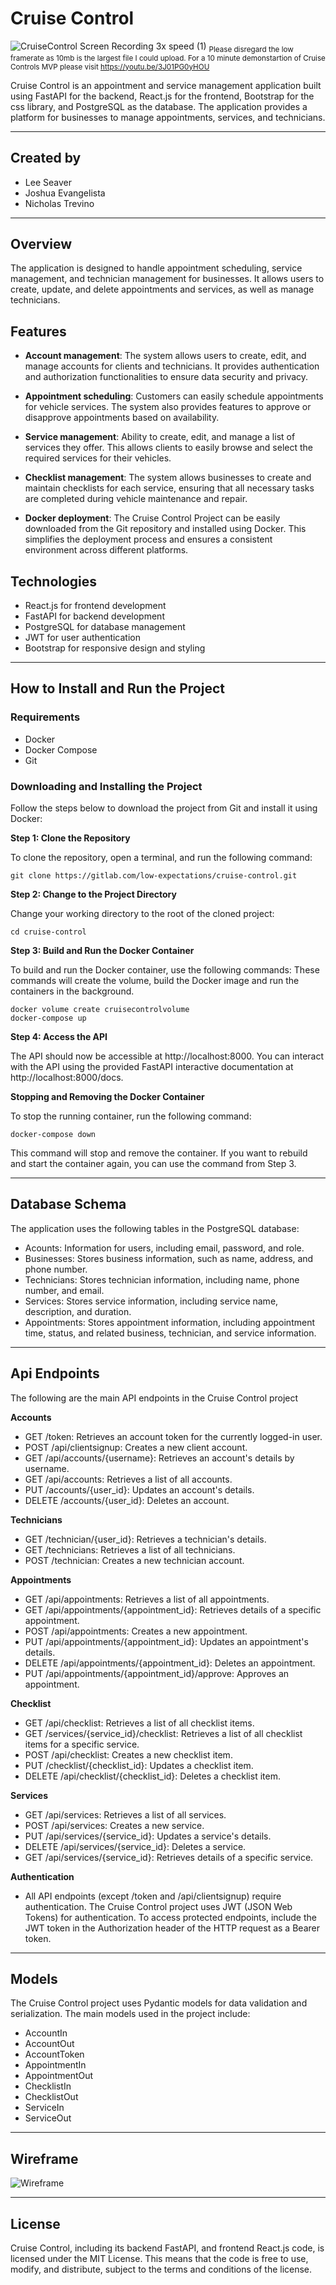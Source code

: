 # Cruise Control

![CruiseControl Screen Recording 3x speed (1)](https://user-images.githubusercontent.com/112150883/236569582-a9574ea0-4171-41e2-93a5-922ff8d85ab2.gif)
<sub>Please disregard the low framerate as 10mb is the largest file I could upload. For a 10 minute demonstartion of Cruise Controls MVP please visit https://youtu.be/3J01PG0yHOU </sub>

Cruise Control is an appointment and service management application built using FastAPI for the backend, React.js for the frontend, Bootstrap for the css library, and PostgreSQL as the database. The application provides a platform for businesses to manage appointments, services, and technicians.

---

## Created by

- Lee Seaver
- Joshua Evangelista
- Nicholas Trevino

---

## Overview

The application is designed to handle appointment scheduling, service management, and technician management for businesses. It allows users to create, update, and delete appointments and services, as well as manage technicians.

## Features

- **Account management**: The system allows users to create, edit, and manage accounts for clients and technicians. It provides authentication and authorization functionalities to ensure data security and privacy.

- **Appointment scheduling**: Customers can easily schedule appointments for vehicle services. The system also provides features to approve or disapprove appointments based on availability.

- **Service management**: Ability to create, edit, and manage a list of services they offer. This allows clients to easily browse and select the required services for their vehicles.

- **Checklist management**: The system allows businesses to create and maintain checklists for each service, ensuring that all necessary tasks are completed during vehicle maintenance and repair.

- **Docker deployment**: The Cruise Control Project can be easily downloaded from the Git repository and installed using Docker. This simplifies the deployment process and ensures a consistent environment across different platforms.

## Technologies

- React.js for frontend development
- FastAPI for backend development
- PostgreSQL for database management
- JWT for user authentication
- Bootstrap for responsive design and styling

---

## How to Install and Run the Project

### Requirements

- Docker
- Docker Compose
- Git

### Downloading and Installing the Project

Follow the steps below to download the project from Git and install it using Docker:

**Step 1: Clone the Repository**

To clone the repository, open a terminal, and run the following command:

```
git clone https://gitlab.com/low-expectations/cruise-control.git
```

**Step 2: Change to the Project Directory**

Change your working directory to the root of the cloned project:

```
cd cruise-control
```

**Step 3: Build and Run the Docker Container**

To build and run the Docker container, use the following commands:
These commands will create the volume, build the Docker image and run the containers in the background.

```
docker volume create cruisecontrolvolume
docker-compose up
```

**Step 4: Access the API**

The API should now be accessible at http://localhost:8000. You can interact with the API using the provided FastAPI interactive documentation at http://localhost:8000/docs.

**Stopping and Removing the Docker Container**

To stop the running container, run the following command:

```
docker-compose down
```

This command will stop and remove the container. If you want to rebuild and start the container again, you can use the command from Step 3.

---

## Database Schema

The application uses the following tables in the PostgreSQL database:

- Acounts: Information for users, including email, password, and role.
- Businesses: Stores business information, such as name, address, and phone number.
- Technicians: Stores technician information, including name, phone number, and email.
- Services: Stores service information, including service name, description, and duration.
- Appointments: Stores appointment information, including appointment time, status, and related business, technician, and service information.

---

## Api Endpoints

The following are the main API endpoints in the Cruise Control project

**Accounts**

- GET /token: Retrieves an account token for the currently logged-in user.
- POST /api/clientsignup: Creates a new client account.
- GET /api/accounts/{username}: Retrieves an account's details by username.
- GET /api/accounts: Retrieves a list of all accounts.
- PUT /accounts/{user_id}: Updates an account's details.
- DELETE /accounts/{user_id}: Deletes an account.

**Technicians**

- GET /technician/{user_id}: Retrieves a technician's details.
- GET /technicians: Retrieves a list of all technicians.
- POST /technician: Creates a new technician account.

**Appointments**

- GET /api/appointments: Retrieves a list of all appointments.
- GET /api/appointments/{appointment_id}: Retrieves details of a specific appointment.
- POST /api/appointments: Creates a new appointment.
- PUT /api/appointments/{appointment_id}: Updates an appointment's details.
- DELETE /api/appointments/{appointment_id}: Deletes an appointment.
- PUT /api/appointments/{appointment_id}/approve: Approves an appointment.

**Checklist**

- GET /api/checklist: Retrieves a list of all checklist items.
- GET /services/{service_id}/checklist: Retrieves a list of all checklist items for a specific service.
- POST /api/checklist: Creates a new checklist item.
- PUT /checklist/{checklist_id}: Updates a checklist item.
- DELETE /api/checklist/{checklist_id}: Deletes a checklist item.

**Services**

- GET /api/services: Retrieves a list of all services.
- POST /api/services: Creates a new service.
- PUT /api/services/{service_id}: Updates a service's details.
- DELETE /api/services/{service_id}: Deletes a service.
- GET /api/services/{service_id}: Retrieves details of a specific service.

**Authentication**

- All API endpoints (except /token and /api/clientsignup) require authentication. The Cruise Control project uses JWT (JSON Web Tokens) for authentication. To access protected endpoints, include the JWT token in the Authorization header of the HTTP request as a Bearer token.

---

## Models

The Cruise Control project uses Pydantic models for data validation and serialization. The main models used in the project include:

- AccountIn
- AccountOut
- AccountToken
- AppointmentIn
- AppointmentOut
- ChecklistIn
- ChecklistOut
- ServiceIn
- ServiceOut

---

## Wireframe

![Wireframe](Excalidraw\Excalidraw.png)

---

## License

Cruise Control, including its backend FastAPI, and frontend React.js code, is licensed under the MIT License. This means that the code is free to use, modify, and distribute, subject to the terms and conditions of the license.
